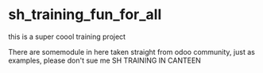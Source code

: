 # sh_training_fun_for_all
this is a super coool training project 

There are somemodule in here taken straight from odoo community, just as examples, please don't sue me
SH TRAINING IN CANTEEN
